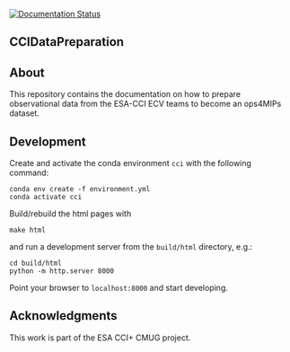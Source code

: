 [![Documentation Status](https://readthedocs.org/projects/ccidatapreparation/badge/?version=latest)](https://ccidatapreparation.readthedocs.io/en/latest/?badge=latest)

CCIDataPreparation
------------------

## About

This repository contains the documentation on how to prepare observational data from the ESA-CCI ECV teams to become an ops4MIPs dataset.

## Development

Create and activate the conda environment `cci` with the following command:

```
conda env create -f environment.yml
conda activate cci
```

Build/rebuild the html pages with 

```
make html
```

and run a development server from the `build/html` directory, e.g.:

```
cd build/html
python -m http.server 8000
```

Point your browser to `localhost:8000` and start developing.

## Acknowledgments

This work is part of the ESA CCI+ CMUG project. 

